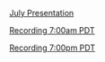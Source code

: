 [July Presentation](https://docs.google.com/presentation/d/1hGTvzjNOjTCV8KnlK0OBq_p93e9y7-jO6_fhtdT0GDY/edit)

[Recording 7:00am PDT](https://drive.google.com/file/d/1nZZ1oDZZTXtE14p4jfjLyEEa_BGSTGNJ/view)

[Recording 7:00pm PDT](https://drive.google.com/file/d/1WNXhKXthnhPXsXGHpte5hYfPGA5rCUBN/view)

